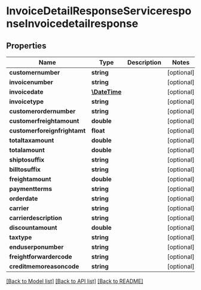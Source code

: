 # InvoiceDetailResponseServiceresponseInvoicedetailresponse

## Properties
Name | Type | Description | Notes
------------ | ------------- | ------------- | -------------
**customernumber** | **string** |  | [optional] 
**invoicenumber** | **string** |  | [optional] 
**invoicedate** | [**\DateTime**](\DateTime.md) |  | [optional] 
**invoicetype** | **string** |  | [optional] 
**customerordernumber** | **string** |  | [optional] 
**customerfreightamount** | **double** |  | [optional] 
**customerforeignfrightamt** | **float** |  | [optional] 
**totaltaxamount** | **double** |  | [optional] 
**totalamount** | **double** |  | [optional] 
**shiptosuffix** | **string** |  | [optional] 
**billtosuffix** | **string** |  | [optional] 
**freightamount** | **double** |  | [optional] 
**paymentterms** | **string** |  | [optional] 
**orderdate** | **string** |  | [optional] 
**carrier** | **string** |  | [optional] 
**carrierdescription** | **string** |  | [optional] 
**discountamount** | **double** |  | [optional] 
**taxtype** | **string** |  | [optional] 
**enduserponumber** | **string** |  | [optional] 
**freightforwardercode** | **string** |  | [optional] 
**creditmemoreasoncode** | **string** |  | [optional] 

[[Back to Model list]](../../README.md#documentation-for-models) [[Back to API list]](../../README.md#documentation-for-api-endpoints) [[Back to README]](../../README.md)

